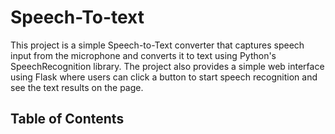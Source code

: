 # Speech-To-text
This project is a simple Speech-to-Text converter that captures speech input from the microphone and converts it to text using Python's SpeechRecognition library. The project also provides a simple web interface using Flask where users can click a button to start speech recognition and see the text results on the page.

## Table of Contents

